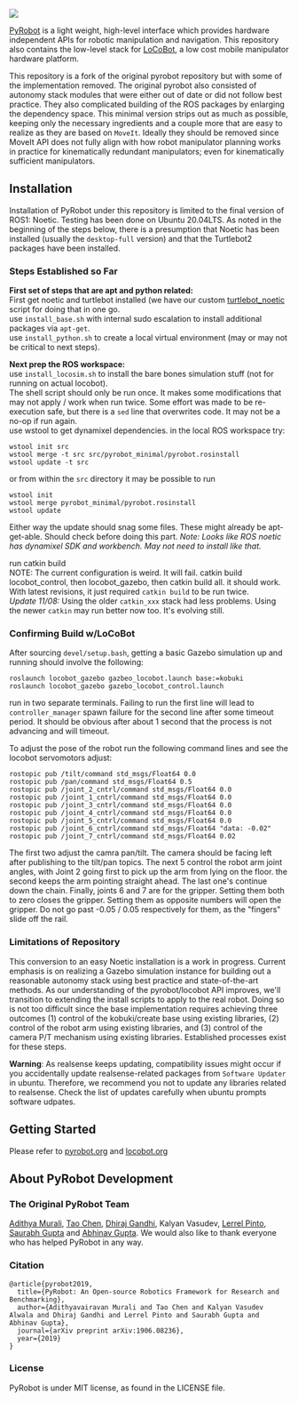 <a href="https://www.pyrobot.org/"><img class="doc_vid" src="docs/website/website/static/img/pyrobot.svg"></a>

[PyRobot](https://www.pyrobot.org/) is a light weight, high-level interface which provides hardware independent APIs for robotic manipulation and navigation. This repository also contains the low-level stack for [LoCoBot](http://locobot.org), a low cost mobile manipulator hardware platform.

This repository is a fork of the original pyrobot repository but with some of the implementation removed.  The original pyrobot also consisted of autonomy stack modules that were either out of date or did not follow best practice.  They also complicated building of the ROS packages by enlarging the dependency space.  This minimal version strips out as much as possible, keeping only the necessary ingredients and a couple more that are easy to realize as they are based on `MoveIt`.  Ideally they should be removed  since MoveIt API does not fully align with how robot manipulator planning works in practice for kinematically redundant manipulators; even for kinematically sufficient manipulators.


## Installation

Installation of PyRobot under this repository is limited to the final version of ROS1: Noetic.  Testing has been done on Ubuntu 20.04LTS.  As noted in the beginning of the steps below, there is a presumption that Noetic has been installed (usually the `desktop-full` version) and that the Turtlebot2 packages have been installed.  

### Steps Established so Far

**First set of steps that are apt and python related:**<BR>
First get noetic and turtlebot installed (we have our custom [turtlebot_noetic](https://github.com/ivaROS/noetic_turtlebot) script for doing that in one go.<BR>
use `install_base.sh` with internal sudo escalation to install additional packages via `apt-get`. <BR>
use `install_python.sh` to create a local virtual environment (may or may not be critical to next steps). <BR>

**Next prep the ROS workspace:**<BR>
use `install_locosim.sh` to install the bare bones simulation stuff (not for running on actual locobot). <BR>
The shell script should only be run once.  It makes some modifications that may not apply / work when run twice. Some effort was made to be re-execution safe, but there is a `sed` line that overwrites code. It may not be a no-op if run again. <BR>
use wstool to get dynamixel dependencies. in the local ROS workspace try: <BR>
```
wstool init src 
wstool merge -t src src/pyrobot_minimal/pyrobot.rosinstall
wstool update -t src
```
or from within the `src` directory it may be possible to run
```
wstool init 
wstool merge pyrobot_minimal/pyrobot.rosinstall
wstool update 
```
Either way the update should snag some files.  These might already be apt-get-able.  Should check before doing this part. _Note: Looks like ROS noetic has dynamixel SDK and workbench. May not need to install like that._

run catkin build <BR>
NOTE:  The current configuration is weird.  It will fail.  catkin build locobot_control, then locobot_gazebo, then catkin build all. it should work. <BR>
With latest revisions, it just required `catkin build` to be run twice. <BR>
_Update 11/08:_ Using the older `catkin_xxx` stack had less problems.  Using the newer `catkin` may run better now too. It's evolving still. <BR>

### Confirming Build w/LoCoBot

After sourcing `devel/setup.bash`, getting a basic Gazebo simulation up and running should involve the following:
```
roslaunch locobot_gazebo gazbeo_locobot.launch base:=kobuki
roslaunch locobot_gazebo gazebo_locobot_control.launch
```
run in two separate terminals.  Failing to run the first line will lead to `controller_manager` spawn failure for the second line after some timeout period.  It should be obvious after about 1 second that the process is not advancing and will timeout.

To adjust the pose of the robot run the following command lines and see the locobot servomotors adjust:
```
rostopic pub /tilt/command std_msgs/Float64 0.0
rostopic pub /pan/command std_msgs/Float64 0.5
rostopic pub /joint_2_cntrl/command std_msgs/Float64 0.0
rostopic pub /joint_1_cntrl/command std_msgs/Float64 0.0
rostopic pub /joint_3_cntrl/command std_msgs/Float64 0.0
rostopic pub /joint_4_cntrl/command std_msgs/Float64 0.0
rostopic pub /joint_5_cntrl/command std_msgs/Float64 0.0
rostopic pub /joint_6_cntrl/command std_msgs/Float64 "data: -0.02"
rostopic pub /joint_7_cntrl/command std_msgs/Float64 0.02
```
The first two adjust the camra pan/tilt.  The camera should be facing left after publishing to the tilt/pan topics. The next 5 control the robot arm joint angles, with Joint 2 going first to pick up the arm from lying on the floor. the second keeps the arm pointing straight ahead. The last one's continue down the chain.  Finally, joints 6 and 7 are for the gripper.  Setting them both to zero closes the gripper.  Setting them as opposite numbers will open the gripper.  Do not go past -0.05 / 0.05 respectively for them, as the "fingers" slide off the rail.

### Limitations of Repository

This conversion to an easy Noetic installation is a work in progress.  Current emphasis is on realizing a Gazebo simulation instance for building out a reasonable autonomy stack using best practice and state-of-the-art methods.  As our understanding of the pyrobot/locobot API improves, we'll transition to extending the install scripts to apply to the real robot.  Doing so is not too difficult since the base implementation requires achieving three outcomes (1) control of the kobuki/create base using existing libraries, (2) control of the robot arm using existing libraries, and (3) control of the camera P/T mechanism using existing libraries.  Established processes exist for these steps.

**Warning**: As realsense keeps updating, compatibility issues might occur if you accidentally update
realsense-related packages from `Software Updater` in ubuntu. Therefore, we recommend you not to update
any libraries related to realsense. Check the list of updates carefully when ubuntu prompts software udpates.

## Getting Started
Please refer to [pyrobot.org](https://pyrobot.org/) and [locobot.org](http://locobot.org)

## About PyRobot Development
### The Original PyRobot Team

[Adithya Murali](http://adithyamurali.com/), [Tao Chen](https://taochenshh.github.io), [Dhiraj Gandhi](http://www.cs.cmu.edu/~dgandhi/), Kalyan Vasudev, [Lerrel Pinto](http://www.cs.cmu.edu/~lerrelp/), [Saurabh Gupta](http://saurabhg.web.illinois.edu) and [Abhinav Gupta](http://www.cs.cmu.edu/~abhinavg/). We would also like to thank everyone who has helped PyRobot in any way.

### Citation
```
@article{pyrobot2019,
  title={PyRobot: An Open-source Robotics Framework for Research and Benchmarking},
  author={Adithyavairavan Murali and Tao Chen and Kalyan Vasudev Alwala and Dhiraj Gandhi and Lerrel Pinto and Saurabh Gupta and Abhinav Gupta},
  journal={arXiv preprint arXiv:1906.08236},
  year={2019}
}
```
### License
PyRobot is under MIT license, as found in the LICENSE file.
